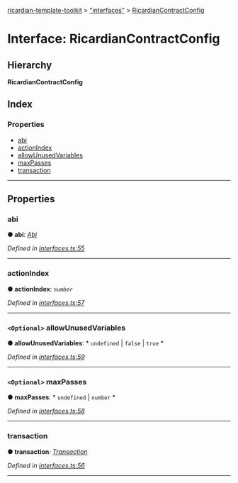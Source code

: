 [ricardian-template-toolkit](../README.md) > ["interfaces"](../modules/_interfaces_.md) > [RicardianContractConfig](../interfaces/_interfaces_.ricardiancontractconfig.md)

# Interface: RicardianContractConfig

## Hierarchy

**RicardianContractConfig**

## Index

### Properties

* [abi](_interfaces_.ricardiancontractconfig.md#abi)
* [actionIndex](_interfaces_.ricardiancontractconfig.md#actionindex)
* [allowUnusedVariables](_interfaces_.ricardiancontractconfig.md#allowunusedvariables)
* [maxPasses](_interfaces_.ricardiancontractconfig.md#maxpasses)
* [transaction](_interfaces_.ricardiancontractconfig.md#transaction)

---

## Properties

<a id="abi"></a>

###  abi

**● abi**: *[Abi](_interfaces_.abi.md)*

*Defined in [interfaces.ts:55](https://github.com/EOSIO/ricardian-template-toolkit/blob/76dafef/src/interfaces.ts#L55)*

___
<a id="actionindex"></a>

###  actionIndex

**● actionIndex**: *`number`*

*Defined in [interfaces.ts:57](https://github.com/EOSIO/ricardian-template-toolkit/blob/76dafef/src/interfaces.ts#L57)*

___
<a id="allowunusedvariables"></a>

### `<Optional>` allowUnusedVariables

**● allowUnusedVariables**: * `undefined` &#124; `false` &#124; `true`
*

*Defined in [interfaces.ts:59](https://github.com/EOSIO/ricardian-template-toolkit/blob/76dafef/src/interfaces.ts#L59)*

___
<a id="maxpasses"></a>

### `<Optional>` maxPasses

**● maxPasses**: * `undefined` &#124; `number`
*

*Defined in [interfaces.ts:58](https://github.com/EOSIO/ricardian-template-toolkit/blob/76dafef/src/interfaces.ts#L58)*

___
<a id="transaction"></a>

###  transaction

**● transaction**: *[Transaction](_interfaces_.transaction.md)*

*Defined in [interfaces.ts:56](https://github.com/EOSIO/ricardian-template-toolkit/blob/76dafef/src/interfaces.ts#L56)*

___

